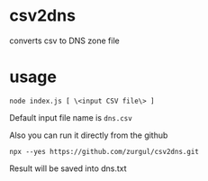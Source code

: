 # csv2dns
converts csv to DNS zone file

# usage
```
node index.js [ \<input CSV file\> ]
```

Default input file name is ```dns.csv```

Also you can run it directly from the github

```
npx --yes https://github.com/zurgul/csv2dns.git
```

Result will be saved into dns.txt
